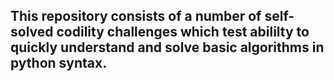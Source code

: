 ## This repository consists of a number of self-solved codility challenges which test abililty to quickly understand and solve basic algorithms in python syntax.